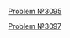 [Problem №3095](https://informatics.mccme.ru/mod/statements/view3.php?chapterid=3095#1)

[Problem №3097](https://informatics.mccme.ru/mod/statements/view3.php?chapterid=3097#)

